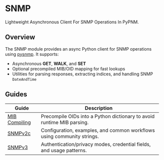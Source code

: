 # SNMP

Lightweight Asynchronous Client For SNMP Operations In PyPNM.

## Overview

The SNMP module provides an async Python client for SNMP operations using [pysnmp](https://pypi.org/project/pysnmp/). It supports:

* Asynchronous **GET**, **WALK**, and **SET**
* Optional precompiled MIB/OID mapping for fast lookups
* Utilities for parsing responses, extracting indices, and handling SNMP `DateAndTime`

## Guides

| Guide                           | Description                                                            |
| ------------------------------- | ---------------------------------------------------------------------- |
| [MIB Compiling](mib-compile.md) | Precompile OIDs into a Python dictionary to avoid runtime MIB parsing. |
| [SNMPv2c](snmp-v2c.md)          | Configuration, examples, and common workflows using community strings. |
| [SNMPv3](snmp-v3.md)            | Authentication/privacy modes, credential fields, and usage patterns.   |
